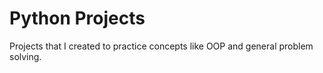 # Python Projects

Projects that I created to practice concepts like OOP and general problem solving.
